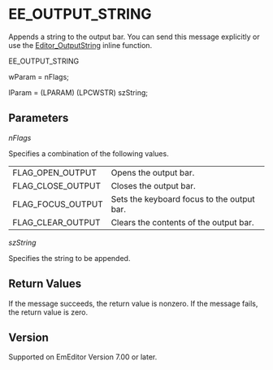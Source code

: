 # EE\_OUTPUT\_STRING

Appends a string to the output bar. You can send this
message explicitly or use the [Editor\_OutputString](../macro/editor_outputstring) inline function.

EE\_OUTPUT\_STRING

wParam = nFlags;

lParam = (LPARAM) (LPCWSTR) szString;

## Parameters

_nFlags_

Specifies a combination of the following values.

|     |     |
| --- | --- |
| FLAG\_OPEN\_OUTPUT | Opens the output bar. |
| FLAG\_CLOSE\_OUTPUT | Closes the output bar. |
| FLAG\_FOCUS\_OUTPUT | Sets the keyboard focus to the output bar. |
| FLAG\_CLEAR\_OUTPUT | Clears the contents of the output bar. |

_szString_

Specifies the string to be appended.

## Return Values

If the message succeeds, the return value is nonzero. If the message fails,
the return value is zero.

## Version

Supported on EmEditor Version 7.00 or later.
